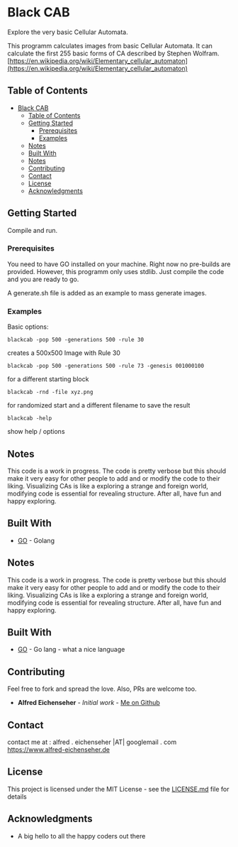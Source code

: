 # Black CAB
Explore the very basic Cellular Automata.

This programm calculates images from basic Cellular Automata. It can calculate the first 255 basic forms of CA described by Stephen Wolfram. 
[https://en.wikipedia.org/wiki/Elementary_cellular_automaton](https://en.wikipedia.org/wiki/Elementary_cellular_automaton) 

## Table of Contents
- [Black CAB](#black-cab)
  * [Table of Contents](#table-of-contents)
  * [Getting Started](#getting-started)
    + [Prerequisites](#prerequisites)
    + [Examples](#examples)
  * [Notes](#notes)
  * [Built With](#built-with)
  * [Notes](#notes-1)
  * [Contributing](#contributing)
  * [Contact](#contact)
  * [License](#license)
  * [Acknowledgments](#acknowledgments)


## Getting Started
Compile and run. 

### Prerequisites

You need to have GO installed on your machine. Right now no pre-builds are provided. However, this programm only uses stdlib. Just compile the code and you are ready to go. 

A generate.sh file is added as an example to mass generate images. 

### Examples

Basic options:

```
blackcab -pop 500 -generations 500 -rule 30
```
creates a 500x500 Image with Rule 30
```
blackcab -pop 500 -generations 500 -rule 73 -genesis 001000100
```
for a different starting block
```
blackcab -rnd -file xyz.png
```
for randomized start and a different filename to save the result

```
blackcab -help
```
show help / options 


## Notes
This code is a work in progress. The code is pretty verbose but this should make it very easy for other people to add and or modify the code to their liking. Visualizing CAs is like a exploring a strange and foreign world, modifying code is essential for revealing structure. After all, have fun and happy exploring.   

## Built With

* [GO](https://golang.org/) - Golang

## Notes
This code is a work in progress. The code is pretty verbose but this should make it very easy for other people to add and or modify the code to their liking. Visualizing CAs is like a exploring a strange and foreign world, modifying code is essential for revealing structure. After all, have fun and happy exploring.   

## Built With

* [GO](https://golang.org/) - Go lang - what a nice language

## Contributing

Feel free to fork and spread the love. Also, PRs are welcome too.

* **Alfred Eichenseher** - *Initial work* - [Me on Github](https://github.com/zweifuchs)

## Contact
contact me at :
alfred . eichenseher |AT| googlemail . com 
https://www.alfred-eichenseher.de

## License

This project is licensed under the MIT License - see the [LICENSE.md](LICENSE.md) file for details

## Acknowledgments

* A big hello to all the happy coders out there
